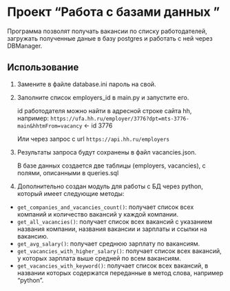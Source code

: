 # Проект “Работа с базами данных ”

Программа позволят получать вакансии по списку работодателей, загружать полученные даные в базу postgres и работать с ней через DBManager.

## Использование
1. Замените в файле database.ini пароль на свой.

2. Заполните список employers_id в main.py и запустите его.

   id работодателя можно найти в адресной строке сайта hh, например:
   `https://ufa.hh.ru/employer/3776?dpt=mts-3776-main&hhtmFrom=vacancy` <- id 3776

   Или через запрос с url `https://api.hh.ru/employers`

3. Результаты запроса будут сохранены в файл vacancies.json.

   В базе данных создается две таблицы (employers, vacancies), с полями, описанными в queries.sql
    
4. Дополнительно создан модуль для работы с БД через python, который имеет следующие методы:
  - `get_companies_and_vacancies_count()`: получает список всех компаний и количество вакансий у каждой компании.
  - `get_all_vacancies()`: получает список всех вакансий с указанием названия компании, названия вакансии и зарплаты и ссылки на вакансию.
  - `get_avg_salary()`: получает среднюю зарплату по вакансиям.
  - `get_vacancies_with_higher_salary()`: получает список всех вакансий, у которых зарплата выше средней по всем вакансиям.
  - `get_vacancies_with_keyword()`: получает список всех вакансий, в названии которых содержатся переданные в метод слова, например “python”.
